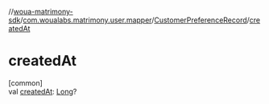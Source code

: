 //[woua-matrimony-sdk](../../../index.md)/[com.woualabs.matrimony.user.mapper](../index.md)/[CustomerPreferenceRecord](index.md)/[createdAt](created-at.md)

# createdAt

[common]\
val [createdAt](created-at.md): [Long](https://kotlinlang.org/api/latest/jvm/stdlib/kotlin/-long/index.html)?

